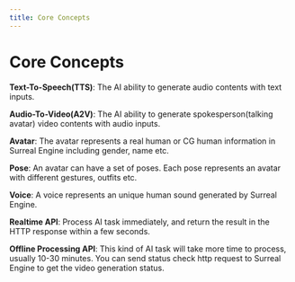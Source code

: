 ```yaml
---
title: Core Concepts
---
```


# Core Concepts


**Text-To-Speech(TTS)**: The AI ability to generate audio contents with text inputs.

**Audio-To-Video(A2V)**: The AI ability to generate spokesperson(talking avatar) video contents with audio inputs.

**Avatar**: The avatar represents a real human or CG human information in Surreal Engine including gender, name etc.

**Pose**: An avatar can have a set of poses. Each pose represents an avatar with different gestures, outfits etc.

**Voice**: A voice represents an unique human sound generated by Surreal Engine. 

**Realtime API**: Process AI task immediately, and return the result in the HTTP response within a few seconds.

**Offline Processing API**: This kind of AI task will take more time to process, usually 10-30 minutes. You can send status check http request to Surreal Engine to get the video generation status.
